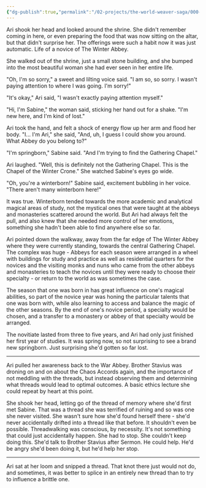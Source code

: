 ```yaml
---
{"dg-publish":true,"permalink":"/02-projects/the-world-weaver-saga/000-draft-chapters/episode-2/"}
---
```


Ari shook her head and looked around the shrine.  She didn't remember coming in here, or even preparing the food that was now sitting on the altar, but that didn't surprise her.  The offerings were such a habit now it was just automatic.  Life of a novice of The Winter Abbey.

She walked out of the shrine, just a small stone building, and she bumped into the most beautiful woman she had ever seen in her entire life.

"Oh, I'm so sorry," a sweet and lilting voice said.  "I am so, so sorry.  I wasn't paying attention to where I was going.  I'm sorry!"

"It's okay," Ari said, "I wasn't exactly paying attention myself."

"Hi, I'm Sabine," the woman said, sticking her hand out for a shake.  "I'm new here, and I'm kind of lost."

Ari took the hand, and felt a shock of energy flow up her arm and flood her body.  "I... I'm Ari," she said, "And, uh, I guess I could show you around.  What Abbey do you belong to?"

"I'm springborn," Sabine said.  "And I'm trying to find the Gathering Chapel."

Ari laughed.  "Well, this is definitely not the Gathering Chapel.  This is the Chapel of the Winter Crone."  She watched Sabine's eyes go wide.

"Oh, you're a winterborn!" Sabine said, excitement bubbling in her voice.  "There aren't many winterborn here!"

It was true.  Winterborn tended towards the more academic and analytical magical areas of study, not the mystical ones that were taught at the abbeys and monasteries scattered around the world.  But Ari had always felt the pull, and also knew that she needed more control of her emotions, something she hadn't been able to find anywhere else so far.

Ari pointed down the walkway, away from the far edge of The Winter Abbey where they were currently standing, towards the central Gathering Chapel.  The complex was huge - Abbeys for each season were arranged in a wheel with buildings for study and practice as well as residential quarters for the novices and the visiting monks and nuns who came from the other abbeys and monasteries to teach the novices until they were ready to choose their specialty - or return to the world as was sometimes the case.

The season that one was born in has great influence on one's magical abilities, so part of the novice year was honing the particular talents that one was born with, while also learning to access and balance the magic of the other seasons.  By the end of one's novice period, a specialty would be chosen, and a transfer to a monastery or abbey of that specialty would be arranged.

The novitiate lasted from three to five years, and Ari had only just finished her first year of studies.  It was spring now, so not surprising to see a brand new springborn.  Just surprising she'd gotten so far lost.  

---

Ari pulled her awareness back to the War Abbey.  Brother Stavius was droning on and on about the Chaos Accords again, and the importance of not meddling with the threads, but instead observing them and determining what threads would lead to optimal outcomes.  A basic ethics lecture she could repeat by heart at this point.

She shook her head, letting go of the thread of memory where she'd first met Sabine.  That was a thread she was terrified of ruining and so was one she never visited.  She wasn't sure how she'd found herself there - she'd never accidentally drifted into a thread like that before.  It shouldn't even be possible.  Threadwalking was conscious, by necessity.  It's not something that could just accidentally happen.  She had to stop.  She couldn't keep doing this.  She'd talk to Brother Stavius after Sermon.  He could help.  He'd be angry she'd been doing it, but he'd help her stop.

---

Ari sat at her loom and snipped a thread.  That knot there just would not do, and sometimes, it was better to splice in an entirely new thread than to try to influence a brittle one.